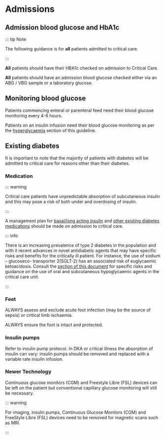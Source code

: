 # Admissions

## Admission blood glucose and HbA1c

::: tip Note

The following guidance is for **all** patients admitted to critical care.

:::

**All** patients should have their HBA1c checked on admission to Critical Care.

**All** patients should have an admission blood glucose checked either via an ABG / VBG sample or a laboratory glucose.

## Monitoring blood glucose

Patients commencing enteral or parenteral feed need their blood glucose monitoring every 4-6 hours.

Patients on an insulin infusion need their blood glucose monitoring as per the [hyperglycaemia](/hyperglycaemia) section of this guideline.

## Existing diabetes

It is important to note that the majority of patients with diabetes will be admitted to critical care for reasons other than their diabetes.

### Medication

::: warning

Critical care patients have unpredictable absorption of subcutaneous insulin and this may pose a risk of both under and overdosing of insulin.

:::

A management plan for [basal/long acting insulin](/basal) and [other existing diabetes medications](/drugs) should be made on admission to critical care.

::: info

There is an increasing prevalence of type 2 diabetes in the population and with it recent advances in novel antidiabetic agents that may have specific risks and benefits for the critically ill patient. For instance, the use of sodium – glucoseco- transporter 2(SGLT-2) has an associated risk of euglycaemic ketoacidosis.  Consult the [section of this document](/drugs) for specific risks and guidance on the use of oral and subcutaneous hypoglycaemic agents in the critical care unit.

:::

### Feet

ALWAYS assess and exclude acute foot infection (may be the source of sepsis) or critical limb ischaemia.

ALWAYS ensure the foot is intact and protected.

### Insulin pumps

Refer to insulin pump protocol. In DKA or critical illness the absorption of insulin can vary: insulin pumps should be removed and replaced with a variable rate insulin infusion.

### Newer Technology

Continuous glucose monitors (CGM) and Freestyle Libre (FSL) devices can be left on the patient but conventional capillary glucose monitoring will still be necessary.

::: warning

For imaging, insulin pumps, Continuous Glucose Monitors (CGM) and FreeStyle Libre (FSL) devices need to be removed for magnetic scans such as MRI.

:::
